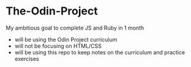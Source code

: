 # The-Odin-Project
My ambitious goal to complete JS and Ruby in 1 month
- will be using the Odin Project curriculum
- will not be focusing on HTML/CSS
- will be using this repo to keep notes on the curriculum and practice exercises
